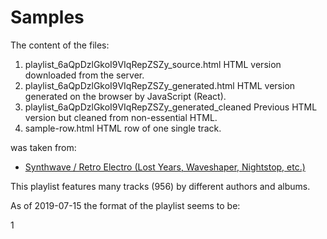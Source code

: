 Samples
========

The content of the files:

1. playlist_6aQpDzlGkoI9VIqRepZSZy_source.html  HTML version downloaded from the server.
2. playlist_6aQpDzlGkoI9VIqRepZSZy_generated.html  HTML version generated on the browser by JavaScript (React).
3. playlist_6aQpDzlGkoI9VIqRepZSZy_generated_cleaned  Previous HTML version but cleaned from non-essential HTML.
4. sample-row.html  HTML row of one single track.

was taken from:

* [Synthwave / Retro Electro (Lost Years, Waveshaper, Nightstop, etc.)](https://open.spotify.com/playlist/6aQpDzlGkoI9VIqRepZSZy)

This playlist features many tracks (956) by different authors and albums.

As of 2019-07-15 the format of the playlist seems to be:

1
